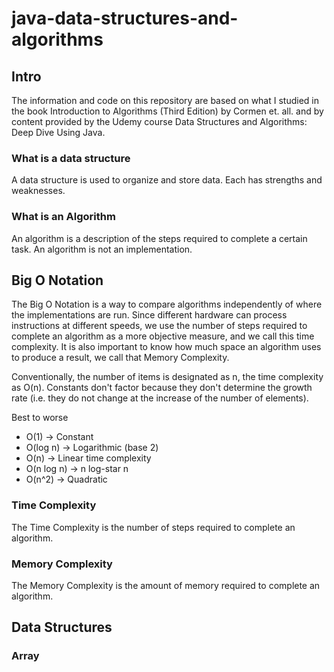 # java-data-structures-and-algorithms
## Intro
The information and code on this repository are based on what I studied in the book Introduction to Algorithms (Third Edition) by Cormen et. all. and 
by content provided by the Udemy course Data Structures and Algorithms: Deep Dive Using Java.

### What is a data structure
A data structure is used to organize and store data. Each has strengths and weaknesses.

### What is an Algorithm
An algorithm is a description of the steps required to complete a certain task. An algorithm is not an implementation.

## Big O Notation
The Big O Notation is a way to compare algorithms independently of where the implementations are run. Since different
hardware can process instructions at different speeds, we use the number of steps required to complete an algorithm
as a more objective measure, and we call this time complexity. It is also important to know how much space an algorithm
uses to produce a result, we call that Memory Complexity.

Conventionally, the number of items is designated as n, the time complexity as O(n). Constants don't factor because
they don't determine the growth rate (i.e. they do not change at the increase of the number of elements).

Best to worse
* O(1) -> Constant
* O(log n) -> Logarithmic (base 2)
* O(n) -> Linear time complexity
* O(n log n) -> n log-star n
* O(n^2) -> Quadratic

### Time Complexity
The Time Complexity is the number of steps required to complete an algorithm.

### Memory Complexity
The Memory Complexity is the amount of memory required to complete an algorithm.


## Data Structures

### Array